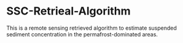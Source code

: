 # SSC-Retrieal-Algorithm
This is a remote sensing retrieved algorithm to estimate suspended sediment concentration in the permafrost-dominated areas.
